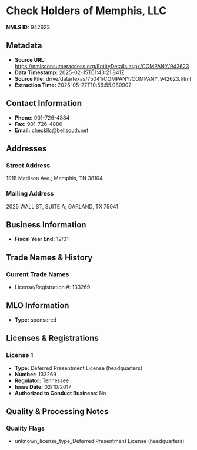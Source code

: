 # Check Holders of Memphis, LLC

**NMLS ID:** 942623

## Metadata
- **Source URL:** https://nmlsconsumeraccess.org/EntityDetails.aspx/COMPANY/942623
- **Data Timestamp:** 2025-02-15T01:43:21.841Z
- **Source File:** drive/data/texas/75041/COMPANY/COMPANY_942623.html
- **Extraction Time:** 2025-05-27T10:56:55.080902

## Contact Information
- **Phone:** 901-726-4884
- **Fax:** 901-726-4886
- **Email:** checkllc@bellsouth.net

## Addresses
### Street Address
1918 Madison Ave.; Memphis, TN 38104

### Mailing Address
2025 WALL ST, SUITE A; GARLAND, TX 75041

## Business Information
- **Fiscal Year End:** 12/31

## Trade Names & History
### Current Trade Names
- License/Registration #: 133269

## MLO Information
- **Type:** sponsored

## Licenses & Registrations

### License 1
- **Type:** Deferred Presentment License (headquarters)
- **Number:** 133269
- **Regulator:** Tennessee
- **Issue Date:** 02/10/2017
- **Authorized to Conduct Business:** No

## Quality & Processing Notes
### Quality Flags
- unknown_license_type_Deferred Presentment License (headquarters)
